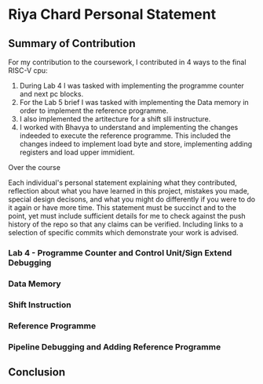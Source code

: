 # Riya Chard Personal Statement

## Summary of Contribution

For my contribution to the coursework, I contributed in 4 ways to the final RISC-V cpu:

1) During Lab 4 I was tasked with implementing the programme counter and next pc blocks.
2) For the Lab 5 brief I was tasked with implementing the Data memory in order to implement the reference programme.
3) I also implemented the artitecture for a shift slli instructure.
4) I worked with Bhavya to understand and implementing the changes indeeded to execute the reference programme. This included the changes indeed to implement load byte and store, implementing adding registers and load upper immidient. 

Over the course 

Each individual's personal statement explaining what they contributed, reflection about what you have learned in this project, mistakes you made, special design decisons, and what you might do differently if you were to do it again or have more time. This statement must be succinct and to the point, yet must include sufficient details for me to check against the push history of the repo so that any claims can be verified. Including links to a selection of specific commits which demonstrate your work is advised. 

### Lab 4 - Programme Counter and Control Unit/Sign Extend Debugging


### Data Memory 

### Shift Instruction

### Reference Programme 

### Pipeline Debugging and Adding Reference Programme

## Conclusion
